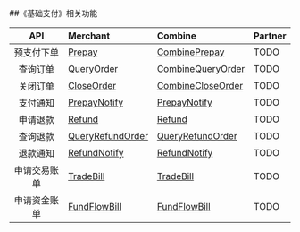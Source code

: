 ##《基础支付》相关功能

|API         |Merchant             |Combine            |Partner          |
|:-----------:|:--------------------|:------------------|:----------------|
|预支付下单    |[Prepay](https://github.com/pyihe/wechat-sdk/blob/v3/v3/service/pay/prepay_merchant.go#L19)|[CombinePrepay](https://github.com/pyihe/wechat-sdk/blob/v3/v3/service/pay/combine_merchant.go#L21)|TODO|
|查询订单     |[QueryOrder](https://github.com/pyihe/wechat-sdk/blob/v3/v3/service/pay/prepay_merchant.go#L73)|[CombineQueryOrder](https://github.com/pyihe/wechat-sdk/blob/v3/v3/service/pay/combine_merchant.go#L70)|TODO|
|关闭订单|[CloseOrder](https://github.com/pyihe/wechat-sdk/blob/v3/v3/service/pay/prepay_merchant.go#L112)|[CombineCloseOrder](https://github.com/pyihe/wechat-sdk/blob/v3/v3/service/pay/combine_merchant.go#L100)|TODO|
|支付通知|[PrepayNotify](https://github.com/pyihe/wechat-sdk/blob/v3/v3/service/pay/prepay_merchant.go#L141)|[PrepayNotify](https://github.com/pyihe/wechat-sdk/blob/v3/v3/service/pay/prepay_merchant.go#L141)|TODO|
|申请退款|[Refund](https://github.com/pyihe/wechat-sdk/blob/v3/v3/service/pay/prepay_merchant.go#L202)|[Refund](https://github.com/pyihe/wechat-sdk/blob/v3/v3/service/pay/prepay_merchant.go#L202)|TODO|
|查询退款|[QueryRefundOrder](https://github.com/pyihe/wechat-sdk/blob/v3/v3/service/pay/prepay_merchant.go#L236)|[QueryRefundOrder](https://github.com/pyihe/wechat-sdk/blob/v3/v3/service/pay/prepay_merchant.go#L236)|TODO|
|退款通知|[RefundNotify](https://github.com/pyihe/wechat-sdk/blob/v3/v3/service/pay/prepay_merchant.go#L266)|[RefundNotify](https://github.com/pyihe/wechat-sdk/blob/v3/v3/service/pay/prepay_merchant.go#L266)|TODO|
|申请交易账单|[TradeBill](https://github.com/pyihe/wechat-sdk/blob/v3/v3/service/pay/prepay_merchant.go#L326)|[TradeBill](https://github.com/pyihe/wechat-sdk/blob/v3/v3/service/pay/prepay_merchant.go#L326)|TODO|
|申请资金账单|[FundFlowBill](https://github.com/pyihe/wechat-sdk/blob/v3/v3/service/pay/prepay_merchant.go#L365)|[FundFlowBill](https://github.com/pyihe/wechat-sdk/blob/v3/v3/service/pay/prepay_merchant.go#L365)|TODO|